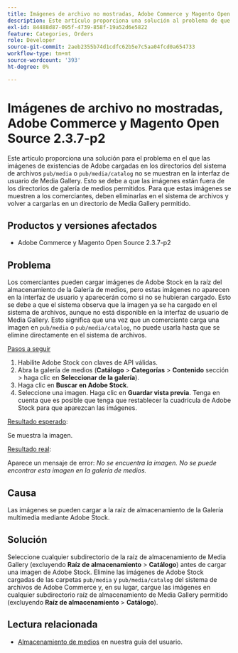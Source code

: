 ```yaml
---
title: Imágenes de archivo no mostradas, Adobe Commerce y Magento Open Source 2.3.7-p2
description: Este artículo proporciona una solución al problema de que las imágenes de stock de Adobe cargadas en los directorios del sistema de archivos "pub/media" o "pub/media/catalog" no se muestran en la interfaz de usuario de Media Gallery. Esto se debe a que las imágenes están fuera de los directorios de galería de medios permitidos. Para que estas imágenes se muestren a los comerciantes, deben eliminarlas en el sistema de archivos y volver a cargarlas en un directorio de Media Gallery permitido.
exl-id: 84488d87-095f-4739-858f-19a52d6e5822
feature: Categories, Orders
role: Developer
source-git-commit: 2aeb2355b74d1cdfc62b5e7c5aa04fcd0a654733
workflow-type: tm+mt
source-wordcount: '393'
ht-degree: 0%

---
```


# Imágenes de archivo no mostradas, Adobe Commerce y Magento Open Source 2.3.7-p2

Este artículo proporciona una solución para el problema en el que las imágenes de existencias de Adobe cargadas en los directorios del sistema de archivos `pub/media` o `pub/media/catalog` no se muestran en la interfaz de usuario de Media Gallery. Esto se debe a que las imágenes están fuera de los directorios de galería de medios permitidos. Para que estas imágenes se muestren a los comerciantes, deben eliminarlas en el sistema de archivos y volver a cargarlas en un directorio de Media Gallery permitido.

## Productos y versiones afectados

* Adobe Commerce y Magento Open Source 2.3.7-p2


## Problema

Los comerciantes pueden cargar imágenes de Adobe Stock en la raíz del almacenamiento de la Galería de medios, pero estas imágenes no aparecen en la interfaz de usuario y aparecerán como si no se hubieran cargado. Esto se debe a que el sistema observa que la imagen ya se ha cargado en el sistema de archivos, aunque no está disponible en la interfaz de usuario de Media Gallery. Esto significa que una vez que un comerciante carga una imagen en `pub/media` o `pub/media/catalog`, no puede usarla hasta que se elimine directamente en el sistema de archivos.

<u>Pasos a seguir</u>

1. Habilite Adobe Stock con claves de API válidas.
1. Abra la galería de medios (**Catálogo** > **Categorías** > **Contenido** sección > haga clic en **Seleccionar de la galería**).
1. Haga clic en **Buscar en Adobe Stock**.
1. Seleccione una imagen. Haga clic en **Guardar vista previa**. Tenga en cuenta que es posible que tenga que restablecer la cuadrícula de Adobe Stock para que aparezcan las imágenes.

<u>Resultado esperado</u>:

Se muestra la imagen.

<u>Resultado real</u>:

Aparece un mensaje de error: *No se encuentra la imagen. No se puede encontrar esta imagen en la galería de medios.*

## Causa

Las imágenes se pueden cargar a la raíz de almacenamiento de la Galería multimedia mediante Adobe Stock.

## Solución

Seleccione cualquier subdirectorio de la raíz de almacenamiento de Media Gallery (excluyendo **Raíz de almacenamiento** > **Catálogo**) antes de cargar una imagen de Adobe Stock.
Elimine las imágenes de Adobe Stock cargadas de las carpetas `pub/media` y `pub/media/catalog` del sistema de archivos de Adobe Commerce y, en su lugar, cargue las imágenes en cualquier subdirectorio raíz de almacenamiento de Media Gallery permitido (excluyendo **Raíz de almacenamiento** > **Catálogo**).

## Lectura relacionada

* [Almacenamiento de medios](https://experienceleague.adobe.com/es/docs/commerce-admin/content-design/wysiwyg/storage/media-storage) en nuestra guía del usuario.

